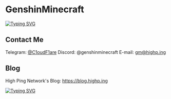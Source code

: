 # GenshinMinecraft

[![Typing SVG](https://readme-typing-svg.herokuapp.com?font=Agbalumo&pause=1000&random=false&width=435&lines=Hi%2C+There+is+GenshinMinecraft)](https://git.io/typing-svg)

## Contact Me

Telegram: [@C1oudF1are](https://t.me/c1oudf1are)
Discord: @genshinminecraft
E-mail: gm@highp.ing

## Blog
High Ping Network's Blog: <https://blog.highp.ing>

[![Typing SVG](https://readme-typing-svg.herokuapp.com?font=Pixelify+Sans&pause=1000&random=false&width=435&lines=WE+LOVE+OPEN-SOURCE+--Arduino)](https://git.io/typing-svg)
